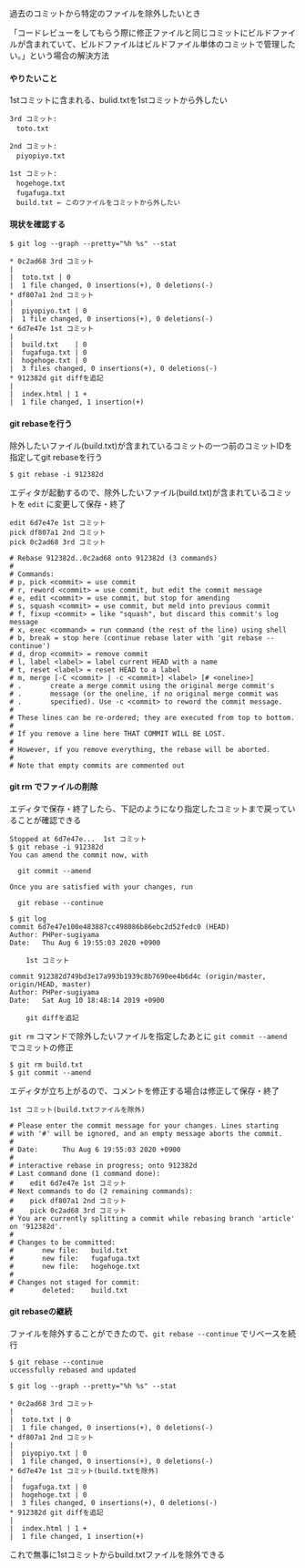 過去のコミットから特定のファイルを除外したいとき

「コードレビューをしてもらう際に修正ファイルと同じコミットにビルドファイルが含まれていて、ビルドファイルはビルドファイル単体のコミットで管理したい。」という場合の解決方法

#### やりたいこと

1stコミットに含まれる、bulid.txtを1stコミットから外したい

```
3rd コミット:
　toto.txt

2nd コミット:
　piyopiyo.txt

1st コミット:
　hogehoge.txt
　fugafuga.txt
　build.txt ← このファイルをコミットから外したい
```

#### 現状を確認する

```
$ git log --graph --pretty="%h %s" --stat

* 0c2ad68 3rd コミット
|
|  toto.txt | 0
|  1 file changed, 0 insertions(+), 0 deletions(-)
* df807a1 2nd コミット
|
|  piyopiyo.txt | 0
|  1 file changed, 0 insertions(+), 0 deletions(-)
* 6d7e47e 1st コミット
|
|  build.txt    | 0
|  fugafuga.txt | 0
|  hogehoge.txt | 0
|  3 files changed, 0 insertions(+), 0 deletions(-)
* 912382d git diffを追記
|
|  index.html | 1 +
|  1 file changed, 1 insertion(+)
```

#### git rebaseを行う

除外したいファイル(build.txt)が含まれているコミットの一つ前のコミットIDを指定してgit rebaseを行う

```
$ git rebase -i 912382d
```

エディタが起動するので、除外したいファイル(build.txt)が含まれているコミットを `edit` に変更して保存・終了

```
edit 6d7e47e 1st コミット
pick df807a1 2nd コミット
pick 0c2ad68 3rd コミット

# Rebase 912382d..0c2ad68 onto 912382d (3 commands)
#
# Commands:
# p, pick <commit> = use commit
# r, reword <commit> = use commit, but edit the commit message
# e, edit <commit> = use commit, but stop for amending
# s, squash <commit> = use commit, but meld into previous commit
# f, fixup <commit> = like "squash", but discard this commit's log message
# x, exec <command> = run command (the rest of the line) using shell
# b, break = stop here (continue rebase later with 'git rebase --continue')
# d, drop <commit> = remove commit
# l, label <label> = label current HEAD with a name
# t, reset <label> = reset HEAD to a label
# m, merge [-C <commit> | -c <commit>] <label> [# <oneline>]
# .       create a merge commit using the original merge commit's
# .       message (or the oneline, if no original merge commit was
# .       specified). Use -c <commit> to reword the commit message.
#
# These lines can be re-ordered; they are executed from top to bottom.
#
# If you remove a line here THAT COMMIT WILL BE LOST.
#
# However, if you remove everything, the rebase will be aborted.
#
# Note that empty commits are commented out
```

#### git rm でファイルの削除

エディタで保存・終了したら、下記のようになり指定したコミットまで戻っていることが確認できる

```
Stopped at 6d7e47e...  1st コミット
$ git rebase -i 912382d
You can amend the commit now, with

  git commit --amend

Once you are satisfied with your changes, run

  git rebase --continue

$ git log 
commit 6d7e47e100e483887cc498086b86ebc2d52fedc0 (HEAD)
Author: PHPer-sugiyama
Date:   Thu Aug 6 19:55:03 2020 +0900

    1st コミット

commit 912382d749bd3e17a993b1939c8b7690ee4b6d4c (origin/master, origin/HEAD, master)
Author: PHPer-sugiyama
Date:   Sat Aug 10 18:48:14 2019 +0900

    git diffを追記
```

`git rm` コマンドで除外したいファイルを指定したあとに `git commit --amend` でコミットの修正

```
$ git rm build.txt
$ git commit --amend
```

エディタが立ち上がるので、コメントを修正する場合は修正して保存・終了

```
1st コミット(build.txtファイルを除外)

# Please enter the commit message for your changes. Lines starting
# with '#' will be ignored, and an empty message aborts the commit.
#
# Date:      Thu Aug 6 19:55:03 2020 +0900
#
# interactive rebase in progress; onto 912382d
# Last command done (1 command done):
#    edit 6d7e47e 1st コミット
# Next commands to do (2 remaining commands):
#    pick df807a1 2nd コミット
#    pick 0c2ad68 3rd コミット
# You are currently splitting a commit while rebasing branch 'article' on '912382d'.
#
# Changes to be committed:
#       new file:   build.txt
#       new file:   fugafuga.txt
#       new file:   hogehoge.txt
#
# Changes not staged for commit:
#       deleted:    build.txt
```

#### git rebaseの継続

ファイルを除外することができたので、`git rebase --continue` でリベースを続行

```
$ git rebase --continue
uccessfully rebased and updated

$ git log --graph --pretty="%h %s" --stat

* 0c2ad68 3rd コミット
|
|  toto.txt | 0
|  1 file changed, 0 insertions(+), 0 deletions(-)
* df807a1 2nd コミット
|
|  piyopiyo.txt | 0
|  1 file changed, 0 insertions(+), 0 deletions(-)
* 6d7e47e 1st コミット(build.txtを除外)
|
|  fugafuga.txt | 0
|  hogehoge.txt | 0
|  3 files changed, 0 insertions(+), 0 deletions(-)
* 912382d git diffを追記
|
|  index.html | 1 +
|  1 file changed, 1 insertion(+)
```

これで無事に1stコミットからbuild.txtファイルを除外できる
